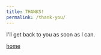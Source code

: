 ```yaml
---
title: THANKS!
permalink: /thank-you/
---
```


<span class="fa-stack fa-4x">
  <i class="fa fa-circle-thin fa-stack-2x"></i>
  <i class="fa fa-check fa-stack-1x"></i>
</span>

I'll get back to you as soon as I can.

<post-header><a href="{{ site.baseurl }}/">home</a></post-header>